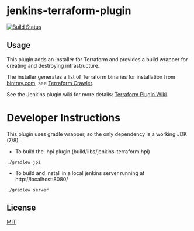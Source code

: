 # jenkins-terraform-plugin

[![Build Status](https://travis-ci.org/dpires/jenkins-terraform-plugin.png?branch=master)](https://travis-ci.org/dpires/jenkins-terraform-plugin)

## Usage

This plugin adds an installer for Terraform and provides a build wrapper for creating and destroying infrastructure.

The installer generates a list of Terraform binaries for installation from [bintray.com](http://bintray.com), see [Terraform Crawler](https://github.com/jenkinsci/backend-crawler/blob/master/terraform.groovy).

See the Jenkins plugin wiki for more details: [Terraform Plugin Wiki](https://wiki.jenkins-ci.org/display/JENKINS/Terraform+Plugin).

# Developer Instructions

This plugin uses gradle wrapper, so the only dependency is a working JDK (7/8).

* To build the .hpi plugin (build/libs/jenkins-terraform.hpi)
```
./gradlew jpi
```
* To build and install in a local jenkins server running at http://localhost:8080/
```
./gradlew server
```

## License

[MIT](LICENSE)
